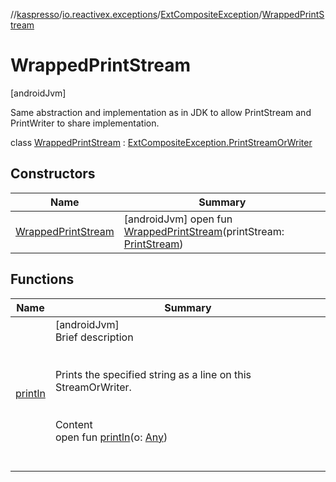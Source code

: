 //[kaspresso](../../../index.md)/[io.reactivex.exceptions](../../index.md)/[ExtCompositeException](../index.md)/[WrappedPrintStream](index.md)



# WrappedPrintStream  
 [androidJvm] 

Same abstraction and implementation as in JDK to allow PrintStream and PrintWriter to share implementation.

class [WrappedPrintStream](index.md) : [ExtCompositeException.PrintStreamOrWriter](../-print-stream-or-writer/index.md)   


## Constructors  
  
|  Name|  Summary| 
|---|---|
| [WrappedPrintStream](-wrapped-print-stream.md)|  [androidJvm] open fun [WrappedPrintStream](-wrapped-print-stream.md)(printStream: [PrintStream](https://docs.oracle.com/javase/8/docs/api/java/io/PrintStream.html))   <br>


## Functions  
  
|  Name|  Summary| 
|---|---|
| [println](println.md)| [androidJvm]  <br>Brief description  <br><br><br>Prints the specified string as a line on this StreamOrWriter. <br><br>  <br>Content  <br>open fun [println](println.md)(o: [Any](https://kotlinlang.org/api/latest/jvm/stdlib/kotlin/-any/index.html))  <br><br><br>

